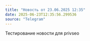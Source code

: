 ```yaml
---
title: "Новость от 23.06.2025 12:35"
date: 2025-06-23T12:35:56.299536
source: "Telegram"
---
```


Тестирование новости для privseo

